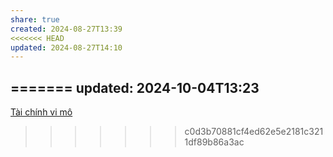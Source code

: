 ```yaml
---
share: true
created: 2024-08-27T13:39
<<<<<<< HEAD
updated: 2024-08-27T14:10
---
```

=======
updated: 2024-10-04T13:23
---
[Tài chính vi mô](../../../%E2%9A%A1Hi%E1%BB%83u%20bi%E1%BA%BFt%20s%C3%A2u/Ph%C3%A1t%20tri%E1%BB%83n%20b%E1%BB%81n%20v%E1%BB%AFng/H%E1%BB%97%20tr%E1%BB%A3%20ng%C6%B0%E1%BB%9Di%20y%E1%BA%BFu%20th%E1%BA%BF/T%C3%A0i%20ch%C3%ADnh%20vi%20m%C3%B4/index.md)
>>>>>>> c0d3b70881cf4ed62e5e2181c3211df89b86a3ac
